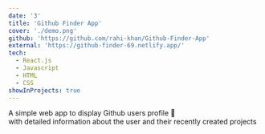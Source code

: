 ```yaml
---
date: '3'
title: 'Github Finder App'
cover: './demo.png'
github: 'https://github.com/rahi-khan/Github-Finder-App'
external: 'https://github-finder-69.netlify.app/'
tech:
  - React.js
  - Javascript
  - HTML
  - CSS
showInProjects: true
---
```


A simple web app to display Github users profile 👾 <br />
with detailed information about the user and their recently created projects
